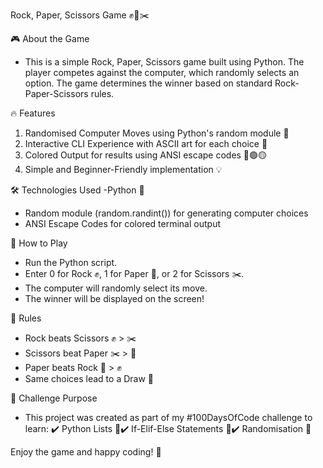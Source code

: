 Rock, Paper, Scissors Game ✊📄✂️

🎮 About the Game
- This is a simple Rock, Paper, Scissors game built using Python. The player competes against the computer, which randomly selects an option. The game determines the winner based on standard Rock-Paper-Scissors rules.

🔥 Features
1. Randomised Computer Moves using Python's random module 🎲
2. Interactive CLI Experience with ASCII art for each choice 🎨
3. Colored Output for results using ANSI escape codes 🔴🟢🟡
4. Simple and Beginner-Friendly implementation 💡

🛠 Technologies Used
-Python 🐍
- Random module (random.randint()) for generating computer choices
- ANSI Escape Codes for colored terminal output

🚀 How to Play
- Run the Python script.
- Enter 0 for Rock ✊, 1 for Paper 📄, or 2 for Scissors ✂️.
- The computer will randomly select its move.
- The winner will be displayed on the screen!

📌 Rules
- Rock beats Scissors ✊ > ✂️
- Scissors beat Paper ✂️ > 📄
- Paper beats Rock 📄 > ✊
- Same choices lead to a Draw 🤝

🎯 Challenge Purpose
- This project was created as part of my #100DaysOfCode challenge to learn:
✔️ Python Lists 📜✔️ If-Elif-Else Statements 🤖✔️ Randomisation 🎲

Enjoy the game and happy coding! 🚀

